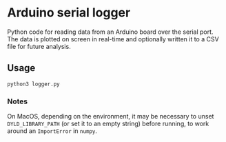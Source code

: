 # Arduino serial logger

Python code for reading data from an Arduino board over the serial port.  The data is plotted on screen in real-time and optionally written it to a CSV file for future analysis.

## Usage

```commandline
python3 logger.py 
```

### Notes

On MacOS, depending on the environment, it may be necessary to unset `DYLD_LIBRARY_PATH` (or set it to an empty string) before running, to work around an `ImportError` in `numpy`.